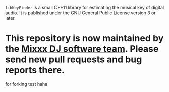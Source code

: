 `libKeyFinder` is a small C++11 library for estimating the musical key of digital audio. It is published under the GNU General Public License version 3 or later.

# This repository is now maintained by the [Mixxx DJ software team](https://github.com/mixxxdj/libKeyFinder). Please send new pull requests and bug reports there.

for forking test haha